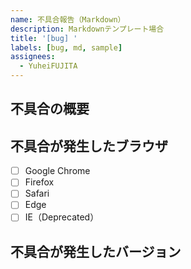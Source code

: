 ```yaml
---
name: 不具合報告（Markdown）
description: Markdownテンプレート場合
title: '[bug] '
labels: [bug, md, sample]
assignees:
  - YuheiFUJITA
---
```


<!--
これは従来のIssue Templateです。
以下のリンクからIssue Formを使ったIssueも試せるので比較してみてください。
https://github.com/YuheiFUJITA/sample-issue-form/issues/new?assignees=YuheiFUJITA&labels=bug%2Cyml%2Csample&projects=&template=bug-report-form.yml&title=%5Bbug%5D+
-->

## 不具合の概要
<!-- 不具合の概要を記載してく##ださい。 -->

## 不具合が発生したブラウザ
<!-- 不具合が発生したブラウザにチェックを入れてください。 -->

- [ ] Google Chrome
- [ ] Firefox
- [ ] Safari
- [ ] Edge
- [ ] IE（Deprecated）

## 不具合が発生したバージョン
<!-- 不具合が発生したバージョンを記載してください。 -->
<!-- 記載するときは `x.y.z` の形式にしてください。 -->
